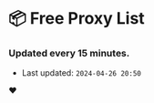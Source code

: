 # :package: Free Proxy List
### Updated every 15 minutes.

- Last updated: `2024-04-26 20:50`

:heart:
